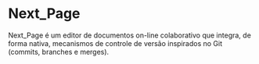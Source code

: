 # Next_Page
Next_Page é um editor de documentos on-line colaborativo que integra, de forma nativa, mecanismos de controle de versão inspirados no Git (commits, branches e merges). 

